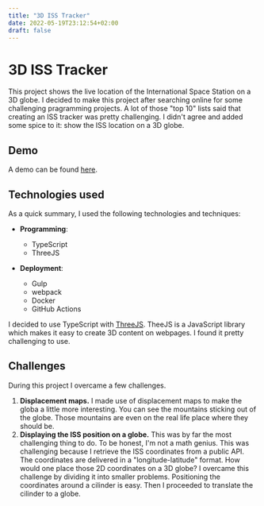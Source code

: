 ```yaml
---
title: "3D ISS Tracker"
date: 2022-05-19T23:12:54+02:00
draft: false
---
```


# 3D ISS Tracker
This project shows the live location of the International Space Station on a 3D globe. I decided to make this project after searching online for some challenging pragramming projects. A lot of those "top 10" lists said that creating an ISS tracker was pretty challenging. I didn't agree and added some spice to it: show the ISS location on a 3D globe.

## Demo
A demo can be found [here](/iss).

## Technologies used
As a quick summary, I used the following technologies and techniques:
- **Programming**:
    - TypeScript
    - ThreeJS

- **Deployment**:
    - Gulp
    - webpack
    - Docker
    - GitHub Actions

I decided to use TypeScript with [ThreeJS](http://threejs.org/). TheeJS is a JavaScript library which makes it easy to create 3D content on webpages. I found it pretty challenging to use.

## Challenges
During this project I overcame a few challenges.

1. **Displacement maps.**
I made use of displacement maps to make the globa a little more interesting. You can see the mountains sticking out of the globe. Those mountains are even on the real life place where they should be.
2. **Displaying the ISS position on a globe.** This was by far the most challenging thing to do. To be honest, I'm not a math genius. This was challenging because I retrieve the ISS coordinates from a public API. The coordinates are delivered in a "longitude-latitude" format. How would one place those 2D coordinates on a 3D globe? I overcame this challenge by dividing it into smaller problems. Positioning the coordinates around a cilinder is easy. Then I proceeded to translate the cilinder to a globe.
